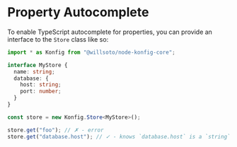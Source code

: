# Property Autocomplete

To enable TypeScript autocomplete for properties, you can provide an interface to
the `Store` class like so:

```ts
import * as Konfig from "@willsoto/node-konfig-core";

interface MyStore {
  name: string;
  database: {
    host: string;
    port: number;
  }
}

const store = new Konfig.Store<MyStore>();

store.get("foo"); // ✗ - error
store.get("database.host"); // ✓ - knows `database.host` is a `string`
```

